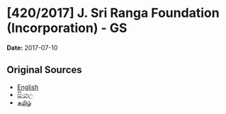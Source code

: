 # [420/2017] J. Sri Ranga Foundation (Incorporation) - GS

**Date:** 2017-07-10

## Original Sources

- [English](https://documents.gov.lk/view/bills/2017/7/420-2017_E.pdf)
- [සිංහල](https://documents.gov.lk/view/bills/2017/7/420-2017_S.pdf)
- [தமிழ்](https://documents.gov.lk/view/bills/2017/7/420-2017_T.pdf)
